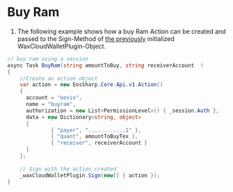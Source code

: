 # Buy Ram

1. The following example shows how a buy Ram Action can be created and passed to the Sign-Method of [the previously](https://liquiidio.gitbook.io/unity-plugin-suite/v/wcwunity/examples/example\_a) initialized WaxCloudWalletPlugin-Object.

```csharp
// buy ram using a session
async Task BuyRam(string amountToBuy, string receiverAccount  )
{
    //Create an action object
    var action = new EosSharp.Core.Api.v1.Action()
    {
      account = "eosio",
      name = "buyram",
      authorization = new List<PermissionLevel>() { _session.Auth },
      data = new Dictionary<string, object>
      {
              { "payer", "............1" },
              { "quant", amountToBuyTex },
              { "receiver", receiverAccount }
      }
    };
		
    // Sign with the action created
    _waxCloudWalletPlugin.Sign(new[] { action });
}
```
